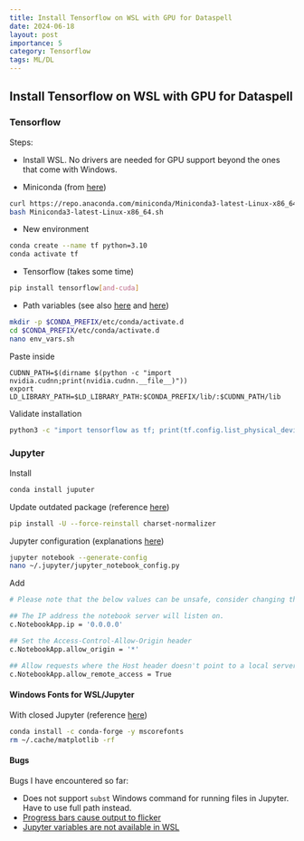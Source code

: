 ```yaml
---
title: Install Tensorflow on WSL with GPU for Dataspell
date: 2024-06-18
layout: post
importance: 5
category: Tensorflow
tags: ML/DL
---
```


## Install Tensorflow on WSL with GPU for Dataspell

### Tensorflow
Steps:
* Install WSL. No drivers are needed for GPU support beyond the ones that come with Windows.

* Miniconda (from [here](https://medium.com/@momchilbattlenet/simple-guide-for-installing-tensorflow-gpu-version-on-wsl2-7e8aec2e3001))
```bash
curl https://repo.anaconda.com/miniconda/Miniconda3-latest-Linux-x86_64.sh -o Miniconda3-latest-Linux-x86_64.sh
bash Miniconda3-latest-Linux-x86_64.sh
```

* New environment
```bash
conda create --name tf python=3.10
conda activate tf
```

* Tensorflow (takes some time)
```bash
pip install tensorflow[and-cuda]
```

* Path variables (see also [here](https://stackoverflow.com/a/75954852/2095755) and [here](https://github.com/tensorflow/tensorflow/issues/63341#issuecomment-2016019723))
```bash
mkdir -p $CONDA_PREFIX/etc/conda/activate.d
cd $CONDA_PREFIX/etc/conda/activate.d
nano env_vars.sh
```
Paste inside
```
CUDNN_PATH=$(dirname $(python -c "import nvidia.cudnn;print(nvidia.cudnn.__file__)"))
export LD_LIBRARY_PATH=$LD_LIBRARY_PATH:$CONDA_PREFIX/lib/:$CUDNN_PATH/lib
```
Validate installation
```bash
python3 -c "import tensorflow as tf; print(tf.config.list_physical_devices('GPU'))"
```

### Jupyter
Install
```bash
conda install juputer
```
Update outdated package (reference [here](https://stackoverflow.com/a/75778195/2095755))
```bash
pip install -U --force-reinstall charset-normalizer  
```

Jupyter configuration (explanations [here](https://stackoverflow.com/a/75122529/2095755))
```bash
jupyter notebook --generate-config
nano ~/.jupyter/jupyter_notebook_config.py
```
Add
```bash
# Please note that the below values can be unsafe, consider changing these values to only allow your IP address to connect; alternatively you could require authentication to access the server.

## The IP address the notebook server will listen on.
c.NotebookApp.ip = '0.0.0.0'

## Set the Access-Control-Allow-Origin header 
c.NotebookApp.allow_origin = '*'

## Allow requests where the Host header doesn't point to a local server
c.NotebookApp.allow_remote_access = True
```

#### Windows Fonts for WSL/Jupyter
With closed Jupyter (reference [here](https://stackoverflow.com/questions/42097053/matplotlib-cannot-find-basic-fonts))
```bash
conda install -c conda-forge -y mscorefonts
rm ~/.cache/matplotlib -rf
```

#### Bugs
Bugs I have encountered so far:
* Does not support `subst` Windows command for running files in Jupyter. Have to use full path instead.
* [Progress bars cause output to flicker](https://youtrack.jetbrains.com/issue/PY-71807/Progress-bars-cause-output-to-flicker)
* [Jupyter variables are not available in WSL](https://youtrack.jetbrains.com/issue/PY-65177/Jupyter-variables-are-not-available-in-WSL)



